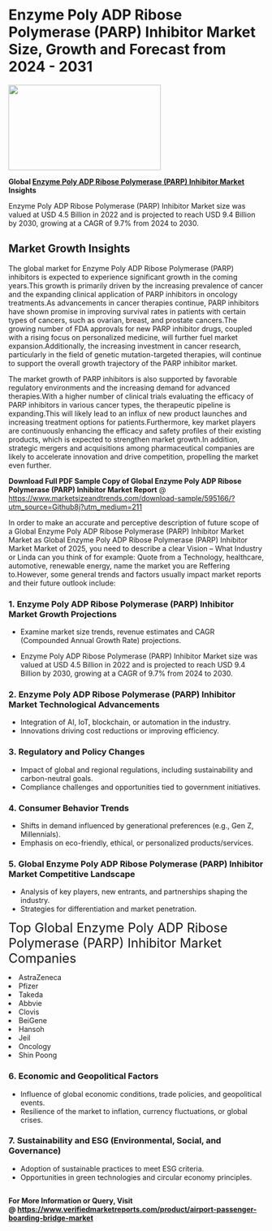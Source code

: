 <H1>Enzyme Poly ADP Ribose Polymerase (PARP) Inhibitor Market Size, Growth and Forecast from 2024 - 2031</H1><img class="aligncenter size-medium wp-image-584254" src="https://thirdeyenews.in/wp-content/uploads/2024/09/Global-Market-Research-300x168.jpeg" alt="" width="300" height="168" /><p><strong>Global&nbsp;<a href="https://www.marketsizeandtrends.com/download-sample/595166/?utm_source=Github8j?utm_medium=211">Enzyme Poly ADP Ribose Polymerase (PARP) Inhibitor Market</a> Insights</strong></p><p>Enzyme Poly ADP Ribose Polymerase (PARP) Inhibitor Market size was valued at USD 4.5 Billion in 2022 and is projected to reach USD 9.4 Billion by 2030, growing at a CAGR of 9.7% from 2024 to 2030.</p><p><h2>Market Growth Insights</h2> <p>The global market for Enzyme Poly ADP Ribose Polymerase (PARP) inhibitors is expected to experience significant growth in the coming years.This growth is primarily driven by the increasing prevalence of cancer and the expanding clinical application of PARP inhibitors in oncology treatments.As advancements in cancer therapies continue, PARP inhibitors have shown promise in improving survival rates in patients with certain types of cancers, such as ovarian, breast, and prostate cancers.The growing number of FDA approvals for new PARP inhibitor drugs, coupled with a rising focus on personalized medicine, will further fuel market expansion.Additionally, the increasing investment in cancer research, particularly in the field of genetic mutation-targeted therapies, will continue to support the overall growth trajectory of the PARP inhibitor market.</p> <p>The market growth of PARP inhibitors is also supported by favorable regulatory environments and the increasing demand for advanced therapies.With a higher number of clinical trials evaluating the efficacy of PARP inhibitors in various cancer types, the therapeutic pipeline is expanding.This will likely lead to an influx of new product launches and increasing treatment options for patients.Furthermore, key market players are continuously enhancing the efficacy and safety profiles of their existing products, which is expected to strengthen market growth.In addition, strategic mergers and acquisitions among pharmaceutical companies are likely to accelerate innovation and drive competition, propelling the market even further.</p> <p><span class=""><strong>Download Full PDF Sample Copy of Global Enzyme Poly ADP Ribose Polymerase (PARP) Inhibitor Market Report</strong> @ <a href="https://www.marketsizeandtrends.com/download-sample/595166/?utm_source=Github8j?utm_medium=211" target="_blank">https://www.marketsizeandtrends.com/download-sample/595166/?utm_source=Github8j?utm_medium=211</a></span></p><p>In order to make an accurate and perceptive description of future scope of a Global&nbsp;Enzyme Poly ADP Ribose Polymerase (PARP) Inhibitor Market Market as Global&nbsp;Enzyme Poly ADP Ribose Polymerase (PARP) Inhibitor Market Market of 2025, you need to describe a clear Vision &ndash; What Industry or Linda can you think of for example: Quote from a Technology, healthcare, automotive, renewable energy, name the market you are Reffering to.However, some general trends and factors usually impact market reports and their future outlook include:</p><h3>1.&nbsp;<strong>Enzyme Poly ADP Ribose Polymerase (PARP) Inhibitor Market Growth Projections</strong></h3><ul><li>Examine market size trends, revenue estimates and CAGR (Compounded Annual Growth Rate) projections.</li><li><p>Enzyme Poly ADP Ribose Polymerase (PARP) Inhibitor Market size was valued at USD 4.5 Billion in 2022 and is projected to reach USD 9.4 Billion by 2030, growing at a CAGR of 9.7% from 2024 to 2030.</p></li></ul><h3>2.&nbsp;<strong>Enzyme Poly ADP Ribose Polymerase (PARP) Inhibitor Market Technological Advancements</strong></h3><ul><li>Integration of AI, IoT, blockchain, or automation in the industry.</li><li>Innovations driving cost reductions or improving efficiency.</li></ul><h3>3.&nbsp;<strong>Regulatory and Policy Changes</strong></h3><ul><li>Impact of global and regional regulations, including sustainability and carbon-neutral goals.</li><li>Compliance challenges and opportunities tied to government initiatives.</li></ul><h3>4.&nbsp;<strong>Consumer Behavior Trends</strong></h3><ul><li>Shifts in demand influenced by generational preferences (e.g., Gen Z, Millennials).</li><li>Emphasis on eco-friendly, ethical, or personalized products/services.</li></ul><h3>5.&nbsp;<strong>Global Enzyme Poly ADP Ribose Polymerase (PARP) Inhibitor Market Competitive Landscape</strong></h3><ul><li>Analysis of key players, new entrants, and partnerships shaping the industry.</li><li>Strategies for differentiation and market penetration.</li></ul><p data-pm-slice="1 1 []"><span style="color: inherit; font-family: inherit; font-size: 25px;">Top Global Enzyme Poly ADP Ribose Polymerase (PARP) Inhibitor Market Companies</span></p><div class="" data-test-id=""><p><li>AstraZeneca</li><li> Pfizer</li><li> Takeda</li><li> Abbvie</li><li> Clovis</li><li> BeiGene</li><li> Hansoh</li><li> Jeil</li><li> Oncology</li><li> Shin Poong</li></p></div><h3>6.&nbsp;<strong>Economic and Geopolitical Factors</strong></h3><ul><li>Influence of global economic conditions, trade policies, and geopolitical events.</li><li>Resilience of the market to inflation, currency fluctuations, or global crises.</li></ul><h3>7.&nbsp;<strong>Sustainability and ESG (Environmental, Social, and Governance)</strong></h3><ul><li>Adoption of sustainable practices to meet ESG criteria.</li><li>Opportunities in green technologies and circular economy principles.</li></ul><h2><strong style="font-size: 14px;">For More Information or Query, Visit @&nbsp;</strong><a style="background-color: #ffffff; font-size: 14px;" href="https://www.marketsizeandtrends.com/report/enzyme-poly-adp-ribose-polymerase-parp-inhibitor-market/" target="_blank">https://www.verifiedmarketreports.com/product/airport-passenger-boarding-bridge-market</a></h2>